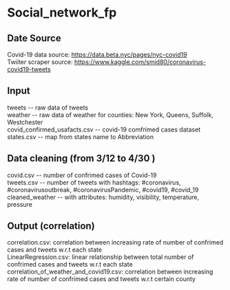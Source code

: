 # Social_network_fp

## Date Source

Covid-19 data source: https://data.beta.nyc/pages/nyc-covid19  
Twiiter scraper source: https://www.kaggle.com/smid80/coronavirus-covid19-tweets

## Input

tweets -- raw data of tweets  
weather -- raw data of weather for counties: New York, Queens, Suffolk, Westchester  
covid_confirmed_usafacts.csv -- covid-19 comfrimed cases dataset  
states.csv -- map from states name to Abbreviation

## Data cleaning (from 3/12 to 4/30 )

covid.csv -- number of confrimed cases of Covid-19  
tweets.csv -- number of tweets with hashtags: #coronavirus, #coronavirusoutbreak, #coronavirusPandemic, #covid19, #covid_19  
cleaned_weather -- with attributes: humidity, visibility, temperature, pressure

## Output (correlation)

correlation.csv: correlation between increasing rate of number of confrimed cases and tweets w.r.t each state  
LinearRegression.csv: linear relationship between total number of confrimed cases and tweets w.r.t each state  
correlation_of_weather_and_covid19.csv: correlation between increasing rate of number of confrimed cases and tweets w.r.t certain county
